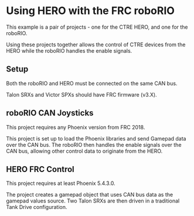 # Using HERO with the FRC roboRIO

This example is a pair of projects - one for the CTRE HERO, and one for the roboRIO.

Using these projects together allows the control of CTRE devices from the HERO while
the roboRIO handles the enable signals.

## Setup
Both the roboRIO and HERO must be connected on the same CAN bus.

Talon SRXs and Victor SPXs should have FRC firmware (v3.X).

## roboRIO CAN Joysticks
This project requires any Phoenix version from FRC 2018.

This project is set up to load the Phoenix libraries and send Gamepad data over the CAN bus.
The roboRIO then handles the enable signals over the CAN bus, allowing other control data to originate from the HERO.


## HERO FRC Control
This project requires at least Phoenix 5.4.3.0.

The project creates a gamepad object that uses CAN bus data as the gamepad values source.
Two Talon SRXs are then driven in a traditional Tank Drive configuration.
